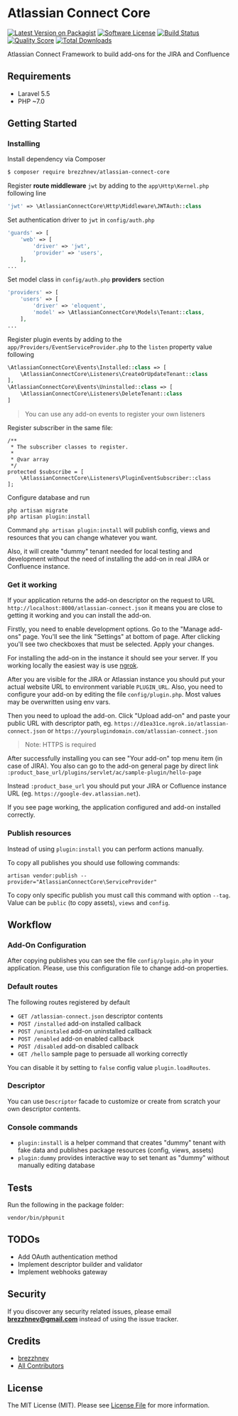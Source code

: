 # Atlassian Connect Core

[![Latest Version on Packagist][ico-version]][link-packagist]
[![Software License][ico-license]](LICENSE.md)
[![Build Status][ico-travis]][link-travis]
[![Quality Score][ico-code-quality]][link-code-quality]
[![Total Downloads][ico-downloads]][link-downloads]

Atlassian Connect Framework to build add-ons for the JIRA and Confluence

## Requirements

* Laravel 5.5
* PHP ~7.0

## Getting Started

### Installing

Install dependency via Composer

``` bash
$ composer require brezzhnev/atlassian-connect-core
```

Register **route middleware** `jwt` by adding to the `app\Http\Kernel.php` following line

``` php
'jwt' => \AtlassianConnectCore\Http\Middleware\JWTAuth::class
```

Set authentication driver to `jwt` in `config/auth.php`

``` php
'guards' => [
    'web' => [
        'driver' => 'jwt',
        'provider' => 'users',
    ],
...
```

Set model class in `config/auth.php` **providers** section

``` php
'providers' => [
    'users' => [
        'driver' => 'eloquent',
        'model' => \AtlassianConnectCore\Models\Tenant::class,
    ],
...
```

Register plugin events by adding to the `app/Providers/EventServiceProvider.php` to the `listen` property value following

``` php
\AtlassianConnectCore\Events\Installed::class => [
    \AtlassianConnectCore\Listeners\CreateOrUpdateTenant::class
],
\AtlassianConnectCore\Events\Uninstalled::class => [
    \AtlassianConnectCore\Listeners\DeleteTenant::class
]
```

> You can use any add-on events to register your own listeners

Register subscriber in the same file:

```
/**
 * The subscriber classes to register.
 *
 * @var array
 */
protected $subscribe = [
    \AtlassianConnectCore\Listeners\PluginEventSubscriber::class
];
```

Configure database and run

```
php artisan migrate
php artisan plugin:install
```

Command `php artisan plugin:install` will publish config, views and resources that you can change whatever you want.

Also, it will create "dummy" tenant needed for local testing and development 
without the need of installing the add-on in real JIRA or Confluence instance.

### Get it working

If your application returns the add-on descriptor on the request 
to URL `http://localhost:8000/atlassian-connect.json` it means you are close to getting it working and you can
install the add-on.

Firstly, you need to enable development options. 
Go to the "Manage add-ons" page. You'll see the link "Settings" at bottom of page. 
After clicking you'll see two checkboxes that must be selected. Apply your changes.

For installing the add-on in the instance it should see your server.
If you working locally the easiest way is use [ngrok](https://ngrok.com/).

After you are visible for the JIRA or Atlassian instance you should put your actual website URL to environment variable `PLUGIN_URL`. Also, you need to configure your add-on by editing the file `config/plugin.php`. Most values may be overwritten using env vars. 

Then you need to upload the add-on. Click "Upload add-on" and paste your public URL with descriptor path, 
eg. `https://d1ea31ce.ngrok.io/atlassian-connect.json` or `https://yourplugindomain.com/atlassian-connect.json`

> Note: HTTPS is required

After successfully installing you can see "Your add-on" top menu item (in case of JIRA). 
You also can go to the add-on general page by direct link `:product_base_url/plugins/servlet/ac/sample-plugin/hello-page`

Instead `:product_base_url` you should put your JIRA or Cofluence instance URL (eg. `https://google-dev.atlassian.net`).

If you see page working, the application configured and add-on installed correctly.

### Publish resources

Instead of using `plugin:install` you can perform actions manually.

To copy all publishes you should use following commands:

```
artisan vendor:publish --provider="AtlassianConnectCore\ServiceProvider"
```

To copy only specific publish you must call this command with option `--tag`. 
Value can be `public` (to copy assets), `views` and `config`.

## Workflow

### Add-On Configuration

After copying publishes you can see the file `config/plugin.php` in your application. Please, use this configuration file to change add-on properties.

### Default routes

The following routes registered by default

* `GET /atlassian-connect.json` descriptor contents
* `POST /installed` add-on installed callback
* `POST /uninstaled` add-on uninstalled callback
* `POST /enabled` add-on enabled callback
* `POST /disabled` add-on disabled callback
* `GET /hello` sample page to persuade all working correctly

You can disable it by setting to `false` config value `plugin.loadRoutes`.

### Descriptor

You can use `Descriptor` facade to customize or create from scratch your own descriptor contents.

### Console commands

* `plugin:install` is a helper command that creates "dummy" tenant with fake data and publishes package resources (config, views, assets)
* `plugin:dummy` provides interactive way to set tenant as "dummy" without manually editing database

## Tests

Run the following in the package folder:

```
vendor/bin/phpunit
```

## TODOs

* Add OAuth authentication method
* Implement descriptor builder and validator
* Implement webhooks gateway

## Security

If you discover any security related issues, please email **brezzhnev@gmail.com** instead of using the issue tracker.

## Credits

- [brezzhnev][link-author]
- [All Contributors][link-contributors]

## License

The MIT License (MIT). Please see [License File](LICENSE.md) for more information.

[ico-version]: https://img.shields.io/packagist/v/brezzhnev/atlassian-connect-core.svg?style=flat-square
[ico-license]: https://img.shields.io/badge/license-MIT-brightgreen.svg?style=flat-square
[ico-travis]: https://img.shields.io/travis/brezzhnev/atlassian-connect-core/master.svg?style=flat-square
[ico-code-quality]: https://img.shields.io/scrutinizer/g/brezzhnev/atlassian-connect-core.svg?style=flat-square
[ico-downloads]: https://img.shields.io/packagist/dt/brezzhnev/atlassian-connect-core.svg?style=flat-square

[link-packagist]: https://packagist.org/packages/brezzhnev/atlassian-connect-core
[link-travis]: https://travis-ci.org/brezzhnev/atlassian-connect-core
[link-scrutinizer]: https://scrutinizer-ci.com/g/brezzhnev/atlassian-connect-core/code-structure
[link-code-quality]: https://scrutinizer-ci.com/g/brezzhnev/atlassian-connect-core
[link-downloads]: https://packagist.org/packages/brezzhnev/atlassian-connect-core
[link-author]: https://github.com/brezzhnev
[link-contributors]: ../../contributors
